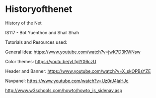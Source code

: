 # Historyofthenet

History of the Net

IS117 - Bot Yuenthon and Shail Shah


Tutorials and Resources used:

General idea:
https://www.youtube.com/watch?v=jwK7D3KWNsw

Color themes: https://youtu.be/yLfgIYX6czU

Header and Banner: https://www.youtube.com/watch?v=X_skOPBsYZE

Navpanel: https://www.youtube.com/watch?v=Uz0rJ4jaHJc

http://www.w3schools.com/howto/howto_js_sidenav.asp
